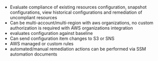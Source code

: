 - Evaluate compliance of existing resources configuration, snapshot configurations, view historical configurations and remediation of uncompliant resources
- Can be multi-account/multi-region with aws organizations, no custom authorization is required with AWS organizations integration
- evaluates configuration against baseline 
- Can send configuration item changes to S3 or SNS
- AWS managed or custom rules
- automated/manual remediation actions can be performed via SSM automation documents

